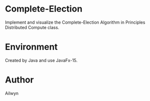 # Complete-Election
Implement and visualize the Complete-Election  Algorithm in Principles Distributed Compute class.
# Environment
Created by Java and use JavaFx-15.
# Author
Ailwyn
